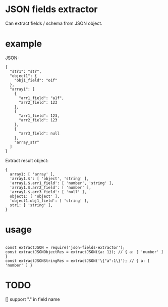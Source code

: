 # JSON fields extractor

Can extract fields / schema from JSON object.

# example
JSON:
```
{ 
  "str1": "str", 
  "object1": { 
    "obj1_field": "o1f" 
  }, 
  "array1": [ 
    { 
      "arr1_field": "a1f", 
      "arr2_field": 123 
    }, 
    { 
      "arr1_field": 123, 
      "arr2_field": 123 
    }, 
    { 
      "arr3_field": null 
    }, 
    "array_str" 
  ] 
}
```

Extract result object:
```
{
  array1: [ 'array' ],
  'array1.$': [ 'object', 'string' ],
  'array1.$.arr1_field': [ 'number', 'string' ],
  'array1.$.arr2_field': [ 'number' ],
  'array1.$.arr3_field': [ 'null' ],
  object1: [ 'object' ],
  'object1.obj1_field': [ 'string' ],
  str1: [ 'string' ],
}
```

# usage

```

const extractJSON = require('json-fields-extractor');
const extractJSONObjectRes = extractJSON({a: 1}); // { a: [ 'number' ] }
const extractJSONStringRes = extractJSON('\{"a":1\}'); // { a: [ 'number' ] }

```

# TODO
[] support "." in field name
